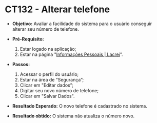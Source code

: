 # CT132 - Alterar telefone

- **Objetivo:** Avaliar a facilidade do sistema para o usuário conseguir alterar seu número de telefone.

- **Pré-Requisito:**
    1. Estar logado na aplicação;
    2. Estar na página "[Informações Pessoais | Lacrei](https://paciente.lacreisaude.com.br/perfil/)”.

- **Passos:**
    1. Acessar o perfil do usuário;
    2. Estar na área de “Segurança”;
    3. Clicar em "Editar dados”;
    4. Digitar seu novo número de telefone;
    5. Clicar em "Salvar Dados".

- **Resultado Esperado:** O novo telefone é cadastrado no sistema.
- **Resultado obtido:** O sistema não atualiza o número novo.